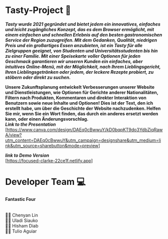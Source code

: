 # Tasty-Project :shallow_pan_of_food:
***Tasty wurde 2021 gegründet und bietet jedem ein innovatives, einfaches und leicht zugängliches Konzept, das es dem Browser ermöglicht, mit einem einfachen und schnellen Erlebnis auf den besten gastronomischen Service der Region zuzugreifen.
Mit dem Gedanken, Qualität, niedrigen Preis und ein großartiges Essen anzubieten, ist ein Tasty für alle Zielgruppen geeignet, von Studenten und Universitätsstudenten bis hin zu einer Familie.
Mit einer Speisekarte voller Optionen für jeden Geschmack garantieren wir unseren Kunden ein einfaches, aber intuitives Online-Menü, mit der Möglichkeit, nach Ihrem Lieblingsgericht, Ihren Lieblingsgetränken oder jedem, der leckere Rezepte probiert, zu stöbern oder direkt zu suchen.***

**Unsere Zukunftsplanung entwickelt Verbesserungen unserer Website und Dienstleistungen, wie Optionen für Gerichte anderer Nationalitäten, Filtern nach Produkten, Kommentaren und direkter Interaktion von Benutzern sowie neue Inhalte und Optionen!
Dies ist der Text, den ich erstellt habe, um über die Geschichte der Website nachzudenken. Helfen Sie mir, wenn Sie ein Wort finden, das durch ein anderes ersetzt werden kann, oder einen Änderungsvorschlag.** <br/>
***Link to the Presentation <br/>***
[https://www.canva.com/design/DAEq0cBwwuY/kD0bqpKT9do3YdbZiqRawA/view?utm_content=DAEq0cBwwuY&utm_campaign=designshare&utm_medium=link&utm_source=sharebutton&mode=preview]

***link to Demo Version*** <br/>
[https://focused-clarke-22ce1f.netlify.app]

# Developer Team :computer:<br/>
**Fantastic Four** <br/><br/><br/>
:superhero_woman:  Chenyan Lin<br/>
:supervillain_man: Uladi Siauko<br/>
:supervillain_man: Hisham Diab<br/>
:supervillain_man: Tulio Aguiar<br/>
